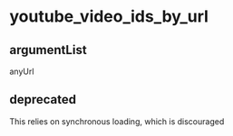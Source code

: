 # youtube_video_ids_by_url
## argumentList
anyUrl
## deprecated
This relies on synchronous loading, which is discouraged